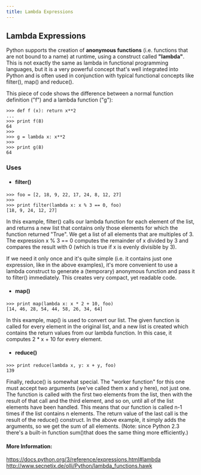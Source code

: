 ```yaml
---
title: Lambda Expressions
---
```

## Lambda Expressions


<!-- The article goes here, in GitHub-flavored Markdown. Feel free to add YouTube videos, images, and CodePen/JSBin embeds  -->
Python supports the creation of **anonymous functions** (i.e. functions that are not bound to a name) at runtime, using a construct called **"lambda"**. This is not exactly the same as lambda in functional programming languages, but it is a very powerful concept that's well integrated into Python and is often used in conjunction with typical functional concepts like filter(), map() and reduce().

This piece of code shows the difference between a normal function definition ("f") and a lambda function ("g"):
```
>>> def f (x): return x**2
... 
>>> print f(8)
64
>>> 
>>> g = lambda x: x**2
>>> 
>>> print g(8)
64
```
### Uses
* #### filter()

```
>>> foo = [2, 18, 9, 22, 17, 24, 8, 12, 27]
>>> 
>>> print filter(lambda x: x % 3 == 0, foo)
[18, 9, 24, 12, 27]
```

In this example, filter() calls our lambda function for each element of the list, and returns a new list that contains only those elements for which the function returned "True". We get a list of all elements that are multiples of 3. The expression x % 3 == 0 computes the remainder of x divided by 3 and compares the result with 0 (which is true if x is evenly divisible by 3).

If we need it only once and it's quite simple (i.e. it contains just one expression, like in the above examples), it's more convenient to use a lambda construct to generate a (temporary) anonymous function and pass it to filter() immediately. This creates very compact, yet readable code.

* #### map()

```
>>> print map(lambda x: x * 2 + 10, foo)
[14, 46, 28, 54, 44, 58, 26, 34, 64]
```

In this example, map() is used to convert our list. The given function is called for every element in the original list, and a new list is created which contains the return values from our lambda function. In this case, it computes 2 * x + 10 for every element.


* #### reduce()
```
>>> print reduce(lambda x, y: x + y, foo)
139
```
Finally, reduce() is somewhat special. The "worker function" for this one must accept two arguments (we've called them x and y here), not just one. The function is called with the first two elements from the list, then with the result of that call and the third element, and so on, until all of the list elements have been handled. This means that our function is called n-1 times if the list contains n elements. The return value of the last call is the result of the reduce() construct. In the above example, it simply adds the arguments, so we get the sum of all elements. (Note: since Python 2.3 there's a built-in function sum()that does the same thing more efficiently.)


#### More Information:
https://docs.python.org/3/reference/expressions.html#lambda
http://www.secnetix.de/olli/Python/lambda_functions.hawk
